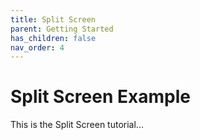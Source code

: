 ```yaml
---
title: Split Screen
parent: Getting Started
has_children: false
nav_order: 4
---
```


# Split Screen Example

This is the Split Screen tutorial...


